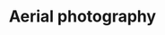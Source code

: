 ---
title: Aerial photography
longTitle: 'Aerial photography'
tags:
- gccommon
narrowerTerm:
- "[[Photography]]"
relatedTerm:
- "[[Remote sensing]]"
---